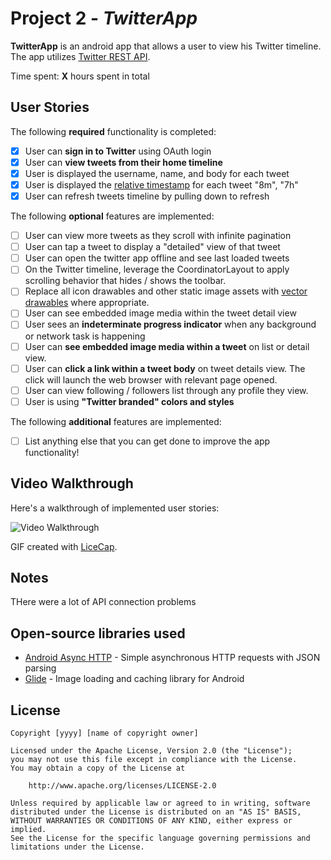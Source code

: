 # Project 2 - *TwitterApp*

**TwitterApp** is an android app that allows a user to view his Twitter timeline. The app utilizes [Twitter REST API](https://dev.twitter.com/rest/public).

Time spent: **X** hours spent in total

## User Stories

The following **required** functionality is completed:

- [X] User can **sign in to Twitter** using OAuth login
- [X]	User can **view tweets from their home timeline**
 - [X] User is displayed the username, name, and body for each tweet
  - [X] User is displayed the [relative timestamp](https://gist.github.com/nesquena/f786232f5ef72f6e10a7) for each tweet "8m", "7h"
- [X] User can refresh tweets timeline by pulling down to refresh

The following **optional** features are implemented:

- [ ] User can view more tweets as they scroll with infinite pagination
- [ ] User can tap a tweet to display a "detailed" view of that tweet
- [ ] User can open the twitter app offline and see last loaded tweets
- [ ] On the Twitter timeline, leverage the CoordinatorLayout to apply scrolling behavior that hides / shows the toolbar.
- [ ] Replace all icon drawables and other static image assets with [vector drawables](http://guides.codepath.org/android/Drawables#vector-drawables) where appropriate.
- [ ] User can see embedded image media within the tweet detail view
- [ ] User sees an **indeterminate progress indicator** when any background or network task is happening
- [ ] User can **see embedded image media within a tweet** on list or detail view.
- [ ] User can **click a link within a tweet body** on tweet details view. The click will launch the web browser with relevant page opened.
- [ ] User can view following / followers list through any profile they view.
- [ ] User is using **"Twitter branded" colors and styles**

The following **additional** features are implemented:

- [ ] List anything else that you can get done to improve the app functionality!

## Video Walkthrough

Here's a walkthrough of implemented user stories:

<img src='http://i.imgur.com/link/to/your/gif/file.gif' title='Video Walkthrough' width='' alt='Video Walkthrough' />

GIF created with [LiceCap](http://www.cockos.com/licecap/).

## Notes

THere were a lot of API connection problems 

## Open-source libraries used

- [Android Async HTTP](https://github.com/codepath/CPAsyncHttpClient) - Simple asynchronous HTTP requests with JSON parsing
- [Glide](https://github.com/bumptech/glide) - Image loading and caching library for Android

## License

    Copyright [yyyy] [name of copyright owner]

    Licensed under the Apache License, Version 2.0 (the "License");
    you may not use this file except in compliance with the License.
    You may obtain a copy of the License at

        http://www.apache.org/licenses/LICENSE-2.0

    Unless required by applicable law or agreed to in writing, software
    distributed under the License is distributed on an "AS IS" BASIS,
    WITHOUT WARRANTIES OR CONDITIONS OF ANY KIND, either express or implied.
    See the License for the specific language governing permissions and
    limitations under the License.

